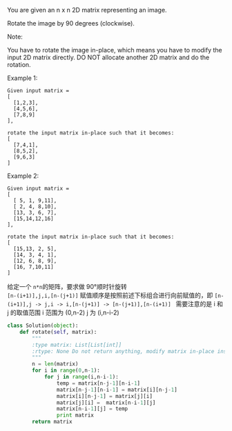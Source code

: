 You are given an n x n 2D matrix representing an image.

Rotate the image by 90 degrees (clockwise).

Note:

You have to rotate the image in-place, which means you have to modify the input 2D matrix directly. DO NOT allocate another 2D matrix and do the rotation.

Example 1:
```
Given input matrix = 
[
  [1,2,3],
  [4,5,6],
  [7,8,9]
],

rotate the input matrix in-place such that it becomes:
[
  [7,4,1],
  [8,5,2],
  [9,6,3]
]
```
Example 2:
```
Given input matrix =
[
  [ 5, 1, 9,11],
  [ 2, 4, 8,10],
  [13, 3, 6, 7],
  [15,14,12,16]
], 

rotate the input matrix in-place such that it becomes:
[
  [15,13, 2, 5],
  [14, 3, 4, 1],
  [12, 6, 8, 9],
  [16, 7,10,11]
]
```
给定一个 ```n*n```的矩阵，要求做 90°顺时针旋转  
```[n-(i+1)],j,i,[n-(j+1)]``` 赋值顺序是按照前述下标组合进行向前赋值的，即 ```[n-(i+1)],j -> j,i -> i,[n-(j+1)] -> [n-(j+1)],[n-(i+1)] ``` 
需要注意的是 i 和 j 的取值范围 i 范围为 (0,n-2) j 为 (i,n-i-2)
```python
class Solution(object):
    def rotate(self, matrix):
        """
        :type matrix: List[List[int]]
        :rtype: None Do not return anything, modify matrix in-place instead.
        """
        n = len(matrix)
        for i in range(0,n-1):
            for j in range(i,n-i-1):
                temp = matrix[n-j-1][n-i-1]
                matrix[n-j-1][n-i-1] = matrix[i][n-j-1]
                matrix[i][n-j-1] = matrix[j][i]
                matrix[j][i] =  matrix[n-i-1][j]
                matrix[n-i-1][j] = temp
                print matrix
        return matrix
```
